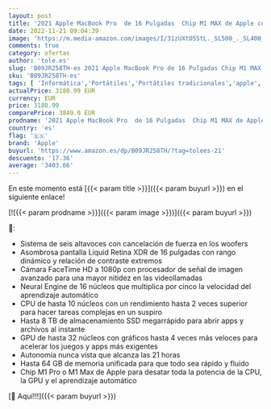 ```yaml
---
layout: post
title: '2021 Apple MacBook Pro  de 16 Pulgadas  Chip M1 MAX de Apple con CPU de Diez núcleos y GPU de Treinta y Dos núcleos  32 GB RAM  1 TB SSD  - Plata'
date: 2022-11-21 09:04:39
image: 'https://m.media-amazon.com/images/I/31zUXtO55tL._SL500_._SL400_.jpg'
comments: true
category: ofertas
author: 'tole.es'
slug: 'B09JR258TH-es 2021 Apple MacBook Pro de 16 Pulgadas Chip M1 MAX de Apple...'
sku: 'B09JR258TH-es'
tags: [ 'Informática','Portátiles','Portátiles tradicionales','apple','🇪🇸', ]
actualPrice: 3180.99 EUR
currency: EUR
price: 3180.99
comparePrice: 3849.0 EUR
prodname: '2021 Apple MacBook Pro  de 16 Pulgadas  Chip M1 MAX de Apple con CPU de Diez núcleos y GPU de Treinta y Dos núcleos  32 GB RAM  1 TB SSD  - Plata'
country: 'es'
flag: '🇪🇸'
brand: 'Apple'
buyurl: 'https://www.amazon.es/dp/B09JR258TH/?tag=tolees-21'
descuento: '17.36'
average: '3403.66'
---
```


En este momento está [{{< param title >}}]({{< param buyurl >}}) en el siguiente enlace!

[![{{< param prodname >}}]({{< param image >}})]({{< param buyurl >}})

🔎:

- Sistema de seis altavoces con cancelación de fuerza en los woofers
- Asombrosa pantalla Liquid Retina XDR de 16 pulgadas con rango dinámico y relación de contraste extremos
- Cámara FaceTime HD a 1080p con procesador de señal de imagen avanzado para una mayor nitidez en las videollamadas
- Neural Engine de 16 núcleos que multiplica por cinco la velocidad del aprendizaje automático
- CPU de hasta 10 núcleos con un rendimiento hasta 2 veces superior para hacer tareas complejas en un suspiro
- Hasta 8 TB de almacenamiento SSD megarrápido para abrir apps y archivos al instante
- GPU de hasta 32 núcleos con gráficos hasta 4 veces más veloces para acelerar los juegos y apps más exigentes
- Autonomía nunca vista que alcanza las 21 horas
- Hasta 64 GB de memoria unificada para que todo sea rápido y fluido
- Chip M1 Pro o M1 Max de Apple para desatar toda la potencia de la CPU, la GPU y el aprendizaje automático

[🛒 Aquí!!!]({{< param buyurl >}})
